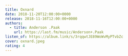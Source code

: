 ```yaml
---
title: Oxnard
date: 2018-11-20T12:00:00+0000
release: 2018-11-16T12:00:00+0000
authors:
  - title: Anderson .Paak
    url: https://last.fm/music/Anderson+.Paak
listen_of: https://album.link/s/3rqqwtJE89WoWvMyPTvbZc
cover: oxnard.jpeg
rating: 4
---
```

